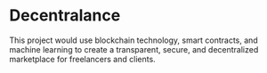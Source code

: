 # Decentralance
This project would use blockchain technology, smart contracts, and machine learning to create a transparent, secure, and decentralized marketplace for freelancers and clients.
